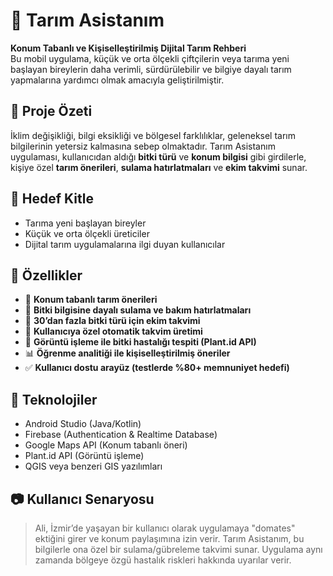 # 🌿 Tarım Asistanım
**Konum Tabanlı ve Kişiselleştirilmiş Dijital Tarım Rehberi**  
Bu mobil uygulama, küçük ve orta ölçekli çiftçilerin veya tarıma yeni başlayan bireylerin daha verimli, sürdürülebilir ve bilgiye dayalı tarım yapmalarına yardımcı olmak amacıyla geliştirilmiştir.

## 📌 Proje Özeti

İklim değişikliği, bilgi eksikliği ve bölgesel farklılıklar, geleneksel tarım bilgilerinin yetersiz kalmasına sebep olmaktadır. Tarım Asistanım uygulaması, kullanıcıdan aldığı **bitki türü** ve **konum bilgisi** gibi girdilerle, kişiye özel **tarım önerileri**, **sulama hatırlatmaları** ve **ekim takvimi** sunar.

## 🎯 Hedef Kitle

- Tarıma yeni başlayan bireyler  
- Küçük ve orta ölçekli üreticiler  
- Dijital tarım uygulamalarına ilgi duyan kullanıcılar

## 🚀 Özellikler

- 📍 **Konum tabanlı tarım önerileri**  
- 🧠 **Bitki bilgisine dayalı sulama ve bakım hatırlatmaları**  
- 📅 **30’dan fazla bitki türü için ekim takvimi**  
- 🧾 **Kullanıcıya özel otomatik takvim üretimi**  
- 📸 **Görüntü işleme ile bitki hastalığı tespiti (Plant.id API)**  
- 📊 **Öğrenme analitiği ile kişiselleştirilmiş öneriler**  
- ✅ **Kullanıcı dostu arayüz (testlerde %80+ memnuniyet hedefi)**

## 🧪 Teknolojiler

- Android Studio (Java/Kotlin)  
- Firebase (Authentication & Realtime Database)  
- Google Maps API (Konum tabanlı öneri)  
- Plant.id API (Görüntü işleme)  
- QGIS veya benzeri GIS yazılımları

## 📷 Kullanıcı Senaryosu

> Ali, İzmir’de yaşayan bir kullanıcı olarak uygulamaya "domates" ektiğini girer ve konum paylaşımına izin verir. Tarım Asistanım, bu bilgilerle ona özel bir sulama/gübreleme takvimi sunar. Uygulama aynı zamanda bölgeye özgü hastalık riskleri hakkında uyarılar verir.
